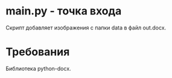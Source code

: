 # main.py - точка входа
Скрипт добавляет изображения с папки data в файл out.docx.

# Требования
Библиотека python-docx.

